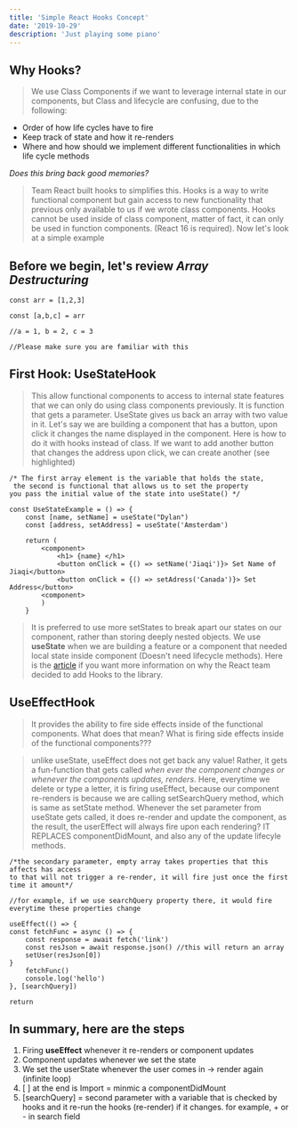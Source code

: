 ```yaml
---
title: 'Simple React Hooks Concept'
date: '2019-10-29'
description: 'Just playing some piano'
---
```


## Why Hooks?

>We use Class Components if we want to leverage internal state in our components, but Class and lifecycle are confusing, due to the following:

* Order of how life cycles have to fire
* Keep track of state and how it re-renders
* Where and how should we implement different functionalities in which life cycle methods

_Does this bring back *good* memories?_

>Team React built hooks to simplifies this. Hooks is a way to write functional component but gain access to new functionality that previous only available to us if we wrote class components.  Hooks cannot be used inside of class component, matter of fact, it can only be used in function components. (React 16 is required).  Now let's look at a simple example

## Before we begin, let's review *Array Destructuring*

```
const arr = [1,2,3]

const [a,b,c] = arr

//a = 1, b = 2, c = 3

//Please make sure you are familiar with this
```

## First Hook: UseStateHook

>This allow functional components to access to internal state features that we can only do using class components previously. It is function that gets a parameter. UseState gives us back an array with two value in it. Let's say we are building a component that has a button, upon click it changes the name displayed in the component. Here is how to do it with hooks instead of class. If we want to add another button that changes the address upon click, we can create another (see highlighted)

```
/* The first array element is the variable that holds the state, 
 the second is functional that allows us to set the property 
you pass the initial value of the state into useState() */

const UseStateExample = () => {
	const [name, setName] = useState("Dylan")
	const [address, setAddress] = useState('Amsterdam')
	
	return (
		<component>
			<h1> {name} </h1>
			<button onClick = {() => setName('Jiaqi')}> Set Name of Jiaqi</button>
			<button onClick = {() => setAdress('Canada')}> Set Address</button>
		<component>
		)
	}
  ```

  >It is preferred to use more setStates to break apart our states on our component, rather than storing deeply nested objects. We use **useState** when we are building a feature or a component that needed local state inside component (Doesn't need lifecycle methods).  Here is the [article](https://reactjs.org/docs/hooks-intro.html#motivation) if you want more information on why the React team decided to add Hooks to the library.

## UseEffectHook

>It provides the ability to fire side effects inside of the functional components. What does that mean? What is firing side effects inside of the functional components??? 

>unlike useState, useEffect does not get back any value! Rather, it gets a fun-function that gets called *when ever the component changes or whenever the components updates, renders*. Here, everytime we delete or type a letter, it is firing useEffect, because our component re-renders is because we are calling setSearchQuery method, which is same as setState method.  Whenever the set parameter from useState gets called, it does re-render and update the component, as the result, the userEffect will always fire upon each rendering? IT REPLACES componentDidMount, and also any of the update lifecyle methods.

```
/*the secondary parameter, empty array takes properties that this affects has access 
to that will not trigger a re-render, it will fire just once the first time it amount*/

//for example, if we use searchQuery property there, it would fire everytime these properties change

useEffect(() => {
const fetchFunc = async () => {
	const response = await fetch('link')
	const resJson = await response.json() //this will return an array
	setUser(resJson[0])
}
	fetchFunc() 
	console.log('hello')
}, [searchQuery])

return
```

## In summary, here are the steps

1. Firing **useEffect** whenever it re-renders or component updates
2. Component updates whenever we set the state
3. We set the userState whenever the user comes in → render again (infinite loop)
4. [  ] at the end is Import =  minmic a componentDidMount
5. [searchQuery] = second parameter with a variable that is checked by hooks and it re-run the hooks (re-render) if it changes. for example, + or - in search field